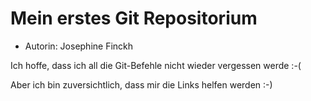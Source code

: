 # Mein erstes Git Repositorium

- Autorin: Josephine Finckh

Ich hoffe, dass ich all die Git-Befehle nicht wieder vergessen werde :-(

Aber ich bin zuversichtlich, dass mir die Links helfen werden :-)
